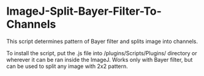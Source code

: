 # ImageJ-Split-Bayer-Filter-To-Channels
This script determines pattern of Bayer filter and splits image into channels.

To install the script, put the .js file into /plugins/Scripts/Plugins/ directory or wherever it can be ran inside the ImageJ.
Works only with Bayer filter, but can be used to split any image with 2x2 pattern.

